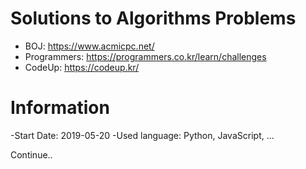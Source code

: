 # Solutions to Algorithms Problems

- BOJ: https://www.acmicpc.net/
- Programmers: https://programmers.co.kr/learn/challenges
- CodeUp: https://codeup.kr/

# Information
-Start Date: 2019-05-20
-Used language: Python, JavaScript, ...

Continue..
